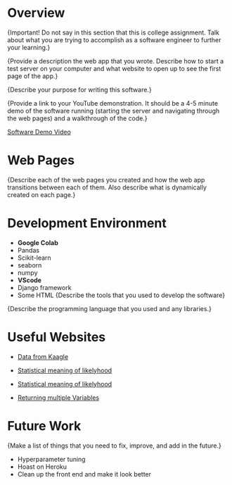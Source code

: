 


# Overview

{Important!  Do not say in this section that this is college assignment.  Talk about what you are trying to accomplish as a software engineer to further your learning.}

{Provide a description the web app that you wrote. Describe how to start a test server on your computer and what website to open up to see the first page of the app.}

{Describe your purpose for writing this software.}

{Provide a link to your YouTube demonstration.  It should be a 4-5 minute demo of the software running (starting the server and navigating through the web pages) and a walkthrough of the code.}

[Software Demo Video](http://youtube.link.goes.here)

# Web Pages

{Describe each of the web pages you created and how the web app transitions between each of them.  Also describe what is dynamically created on each page.}

# Development Environment

- **Google Colab**
-   Pandas
-   Scikit-learn
-   seaborn
-   numpy
-  **VScode**
-   Django framework
-   Some HTML
{Describe the tools that you used to develop the software}

{Describe the programming language that you used and any libraries.}

# Useful Websites
- [Data from Kaagle](https://www.kaggle.com/rashikrahmanpritom/heart-attack-analysis-prediction-dataset)

- [Statistical meaning of likelyhood](https://stats.stackexchange.com/questions/2641/what-is-the-difference-between-likelihood-and-probability)

- [Statistical meaning of likelyhood](https://discuss.analyticsvidhya.com/t/what-is-the-difference-between-predict-and-predict-proba/67376)

- [Returning multiple Variables](https://stackoverflow.com/questions/44345538/how-can-i-pass-multiple-variables-to-my-template-in-django)

# Future Work

{Make a list of things that you need to fix, improve, and add in the future.}
* Hyperparameter tuning
* Hoast on Heroku
* Clean up the front end and make it look better
